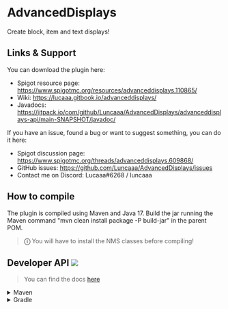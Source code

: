 # AdvancedDisplays
Create block, item and text displays!

## Links & Support
You can download the plugin here:
- Spigot resource page: https://www.spigotmc.org/resources/advanceddisplays.110865/
- Wiki: https://lucaaa.gitbook.io/advanceddisplays/
- Javadocs: https://jitpack.io/com/github/Luncaaa/AdvancedDisplays/advanceddisplays-api/main-SNAPSHOT/javadoc/

If you have an issue, found a bug or want to suggest something, you can do it here:
- Spigot discussion page: https://www.spigotmc.org/threads/advanceddisplays.609868/
- GitHub issues: https://github.com/Luncaaa/AdvancedDisplays/issues
- Contact me on Discord: Lucaaa#6268 / luncaaa

## How to compile
The plugin is compiled using Maven and Java 17.
Build the jar running the Maven command "mvn clean install package -P build-jar" in the parent POM.
> **&#9432;** You will have to install the NMS classes before compiling!

## Developer API [![](https://jitpack.io/v/Luncaaa/AdvancedDisplays.svg)](https://jitpack.io/#Luncaaa/AdvancedDisplays)
> You can find the docs [here](https://jitpack.io/com/github/Luncaaa/AdvancedDisplays/advanceddisplays-api/main-SNAPSHOT/javadoc/)
<details>
<summary>Maven</summary>

```xml
<repositories>
    <repository>
        <id>jitpack.io</id>
        <url>https://jitpack.io</url>
    </repository>
</repositories>
```

```xml
<dependencies>
    <dependency>
        <groupId>com.github.Luncaaa.AdvancedDisplays</groupId>
        <artifactId>advanceddisplays-api</artifactId>
        <version>{PLUGIN VERSION}</version>
    </dependency>
</dependencies>
```
</details>

<details>
<summary>Gradle</summary>

```groovy
repositories {
    maven { url 'https://jitpack.io' }
}

dependencies {
    compileOnly 'com.github.Luncaaa.AdvancedDisplays:advanceddisplays-api:{PLUGIN VERSION}'
}
```
</details>